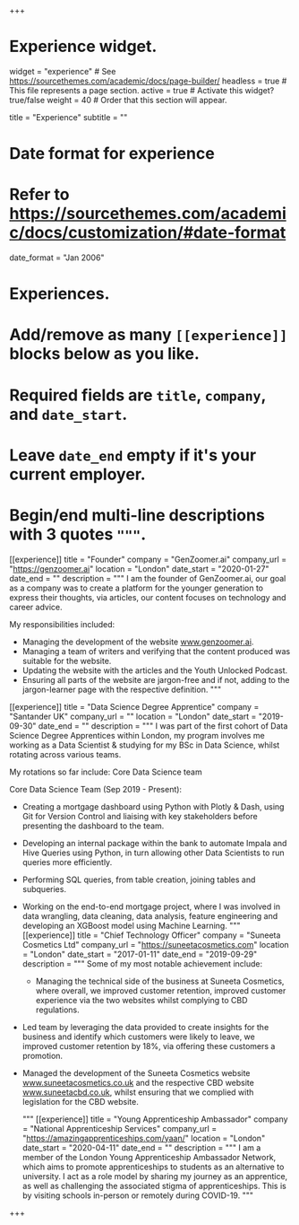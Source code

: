 +++
# Experience widget.
widget = "experience"  # See https://sourcethemes.com/academic/docs/page-builder/
headless = true  # This file represents a page section.
active = true  # Activate this widget? true/false
weight = 40  # Order that this section will appear.

title = "Experience"
subtitle = ""

# Date format for experience
#   Refer to https://sourcethemes.com/academic/docs/customization/#date-format
date_format = "Jan 2006"

# Experiences.
#   Add/remove as many `[[experience]]` blocks below as you like.
#   Required fields are `title`, `company`, and `date_start`.
#   Leave `date_end` empty if it's your current employer.
#   Begin/end multi-line descriptions with 3 quotes `"""`.


[[experience]]
  title = "Founder"
  company = "GenZoomer.ai"
  company_url = "https://genzoomer.ai"
  location = "London"
  date_start = "2020-01-27"
  date_end = ""
  description = """
 I am the founder of GenZoomer.ai, our goal as a company was to create a platform for the younger generation to express their thoughts, via articles, our content focuses on technology and career advice.


My responsibilities included:


* Managing the development of the website www.genzoomer.ai.
* Managing a team of writers and verifying that the content produced was suitable for the website.
* Updating the website with the articles and the Youth Unlocked Podcast.
* Ensuring all parts of the website are jargon-free and if not, adding to the jargon-learner page with the respective definition.
  """

[[experience]]
  title = "Data Science Degree Apprentice"
  company = "Santander UK"
  company_url = ""
  location = "London"
  date_start = "2019-09-30"
  date_end = ""
  description = """ I was part of the first cohort of Data Science Degree Apprentices within London, my program involves me working as a Data Scientist & studying for my BSc in Data Science, whilst rotating across various teams. 
  
My rotations so far include: Core Data Science team


Core Data Science Team (Sep 2019 - Present):                                                                 
* Creating a mortgage dashboard using Python with Plotly & Dash, using Git for Version Control and liaising with key stakeholders before presenting the dashboard to the team.
* Developing an internal package within the bank to automate Impala and Hive Queries using Python, in turn allowing other Data Scientists to run queries more efficiently.
* Performing SQL queries, from table creation, joining tables and subqueries.
* Working on the end-to-end mortgage project, where I was involved in data wrangling, data cleaning, data analysis, feature engineering and developing an XGBoost model using Machine Learning.
"""
[[experience]]
    title = "Chief Technology Officer"
  company = "Suneeta Cosmetics Ltd"
  company_url = "https://suneetacosmetics.com"
  location = "London"
  date_start = "2017-01-11"
  date_end = "2019-09-29"
  description = """ 
   Some of my most notable achievement include:
  
  * Managing the technical side of the business at Suneeta Cosmetics, where overall, we improved customer retention, improved customer experience via the two websites whilst complying to CBD regulations.
* Led team by leveraging the data provided to create insights for the business and identify which customers were likely to leave, we improved customer retention by 18%, via offering these customers a promotion.
* Managed the development of the Suneeta Cosmetics website www.suneetacosmetics.co.uk and the respective CBD website www.suneetacbd.co.uk, whilst ensuring that we complied with legislation for the CBD website.

  """
[[experience]]
    title = "Young Apprenticeship Ambassador"
  company = "National Apprenticeship Services"
  company_url = "https://amazingapprenticeships.com/yaan/"
  location = "London"
  date_start = "2020-04-11"
  date_end = ""
  description = """
I am a member of the London Young Apprenticeship Ambassador Network, which aims to promote apprenticeships to students as an alternative to university. I act as a role model by sharing my journey as an apprentice, as well as challenging the associated stigma of apprenticeships. This is by visiting schools in-person or remotely during COVID-19.
  """

+++

